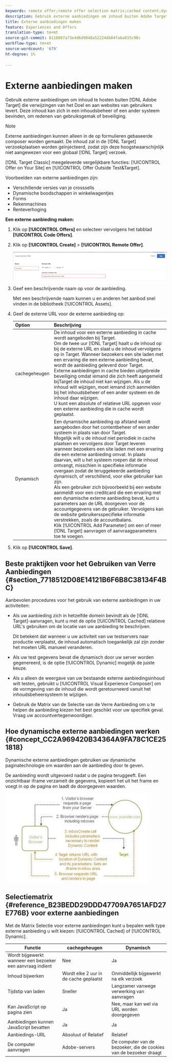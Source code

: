 ```yaml
---
keywords: remote offer;remote offer selection matrix;cached content;dynamic content
description: Gebruik externe aanbiedingen om inhoud buiten Adobe Target te hosten die door Target wordt gebruikt en aan websites van gebruikers wordt geleverd. Deze inhoud kan zich in een inhoudsbeheer of een ander systeem bevinden, om redenen van gebruiksgemak of beveiliging.
title: Externe aanbiedingen maken
feature: Experiences and Offers
translation-type: tm+mt
source-git-commit: 8110807a73e4d6d9848a52224db04faba033c98c
workflow-type: tm+mt
source-wordcount: '679'
ht-degree: 1%

---
```



# Externe aanbiedingen maken

Gebruik externe aanbiedingen om inhoud te hosten buiten [!DNL Adobe Target] die verwijzingen van het Doel en aan websites van gebruikers levert. Deze inhoud kan zich in een inhoudsbeheer of een ander systeem bevinden, om redenen van gebruiksgemak of beveiliging.

>[!NOTE]
>
>Externe aanbiedingen kunnen alleen in de op formulieren gebaseerde composer worden gemaakt. De inhoud zal in de [!DNL Target] verzoekplaatsen worden geïnjecteerd, zodat zijn deze hoogstwaarschijnlijk niet aangewezen voor een globaal [!DNL Target] verzoek.
>
>[!DNL Target Classic] meegeleverde vergelijkbare functies:  [!UICONTROL Offer on Your Site] en  [!UICONTROL Offer Outside Test&Target].

Voorbeelden van externe aanbiedingen zijn:

* Verschillende versies van je crosssells
* Dynamische boodschappen in winkelwagentjes
* Forms
* Rekenmachines
* Renteverhoging

**Een externe aanbieding maken:**

1. Klik op **[!UICONTROL Offers]** en selecteer vervolgens het tabblad **[!UICONTROL Code Offers]**.
1. Klik op **[!UICONTROL Create]** > **[!UICONTROL Remote Offer]**.

   ![](assets/remote_offer_ui.png)

1. Geef een beschrijvende naam op voor de aanbieding.

   Met een beschrijvende naam kunnen u en anderen het aanbod snel vinden in de bibliotheek [!UICONTROL Assets].

1. Geef de externe URL voor de externe aanbieding op:

   | Option | Beschrijving |
   |--- |--- |
   | cachegeheugen | De inhoud voor een externe aanbieding in cache wordt aangeboden bij Target.<br>Om de twee uur  [!DNL Target] haalt u de inhoud op bij de externe URL en slaat u de inhoud vervolgens op in Target. Wanneer bezoekers een site laden met een ervaring die een externe aanbieding bevat, wordt de aanbieding geleverd door Target.<br>Externe aanbiedingen in cache bieden uitgebreide beveiliging omdat iemand die zich heeft aangemeld bijTarget de inhoud niet kan wijzigen. Als u de inhoud wilt wijzigen, moet iemand zich aanmelden bij het inhoudsbeheer of een ander systeem en de inhoud daar wijzigen.<br>U kunt een absolute of relatieve URL opgeven voor een externe aanbieding die in cache wordt geplaatst. |
   | Dynamisch | Een dynamische aanbieding op afstand wordt aangeboden door het contentbeheer of een ander systeem in plaats van door Target.<br>Mogelijk wilt u de inhoud niet periodiek in cache plaatsen en vervolgens door Target leveren wanneer bezoekers een site laden met een ervaring die een externe aanbieding omvat. In plaats daarvan, wilt u het systeem roepen dat de inhoud ontvangt, misschien in specifieke informatie overgaan zodat de teruggekeerde aanbieding dynamisch, of verschillend, voor elke gebruiker kan zijn.<br>Als een gebruiker zich bijvoorbeeld bij een website aanmeldt voor een creditcard die een ervaring met een dynamische externe aanbieding bevat, kunt u parameters aan de URL doorgeven voor de accountgegevens van de gebruiker. Vervolgens kan de website gebruikersspecifieke informatie verstrekken, zoals de accountbalans.<br>Klik  [!UICONTROL Add Parameter] om een of meer  [!DNL Target] aanvragen of aanvraagparameters toe te voegen. |

1. Klik op **[!UICONTROL Save]**.

## Beste praktijken voor het Gebruiken van Verre Aanbiedingen {#section_7718512D08E14121B6F6B8C38134F4BC}

Aanbevolen procedures voor het gebruik van externe aanbiedingen in uw activiteiten:

* Als uw aanbieding zich in hetzelfde domein bevindt als de [!DNL Target]-aanvragen, kunt u met de optie [!UICONTROL Cached] relatieve URL&#39;s gebruiken om de locatie van uw aanbieding te beschrijven.

   Dit betekent dat wanneer u uw activiteit van uw testservers naar productie verplaatst, de inhoud automatisch toegankelijk zal zijn zonder het moeten URL manueel veranderen.

* Als uw test gegevens bevat die dynamisch door uw server worden gegenereerd, is de optie [!UICONTROL Dynamic] mogelijk de juiste keuze.
* Als u alleen de weergave van uw bestaande externe aanbiedingsinhoud wilt testen, gebruikt u [!UICONTROL Visual Experience Composer] om de vormgeving van de inhoud die wordt geretourneerd vanuit het inhoudsbeheersysteem te wijzigen.
* Gebruik de Matrix van de Selectie van de Verre Aanbieding om u te helpen de aanbieding kiezen het best geschikt voor uw specifiek geval. Vraag uw accountvertegenwoordiger.

## Hoe dynamische externe aanbiedingen werken {#concept_CC2A969420B34364A9FA78C1CE251818}

Dynamische externe aanbiedingen gebruiken uw dynamische paginatechnologie om waarden aan de aanbieding door te geven.

De aanbieding wordt uitgevoerd nadat u de pagina teruggeeft. Een onzichtbaar iframe verzamelt de gegevens, kopieert het uit het frame en voegt in op de pagina en laadt de doorgegeven waarden.

![](assets/remote_offer_howitworks_2.jpeg)

## Selectiematrix {#reference_B23BEDD29DDD47709A7651AFD27E776B} voor externe aanbiedingen

Met de Matrix Selectie voor externe aanbiedingen kunt u bepalen welk type externe aanbieding u wilt kiezen: [!UICONTROL Cached] of [!UICONTROL Dynamic].

| Functie | cachegeheugen | Dynamisch |
|--- |--- |--- |
| Wordt bijgewerkt wanneer een bezoeker een aanvraag indient | Nee | Ja |
| Inhoud bijwerken | Wordt elke 2 uur in de cache geplaatst | Onmiddellijk bijgewerkt na elk verzoek |
| Tijdstip van laden | Sneller | Langzamer vanwege verwerking van aanvragen |
| Kan JavaScript op pagina zien | Ja | Nee, maar kan wel via URL worden doorgegeven |
| Aanbiedingen kunnen JavaScript bevatten | Ja | Ja |
| Aanbiedings-URL | Absoluut of Relatief | Relatief |
| De computer aanvragen | Adobe-servers | De computer van de bezoeker, die de cookies van de bezoeker draagt |
